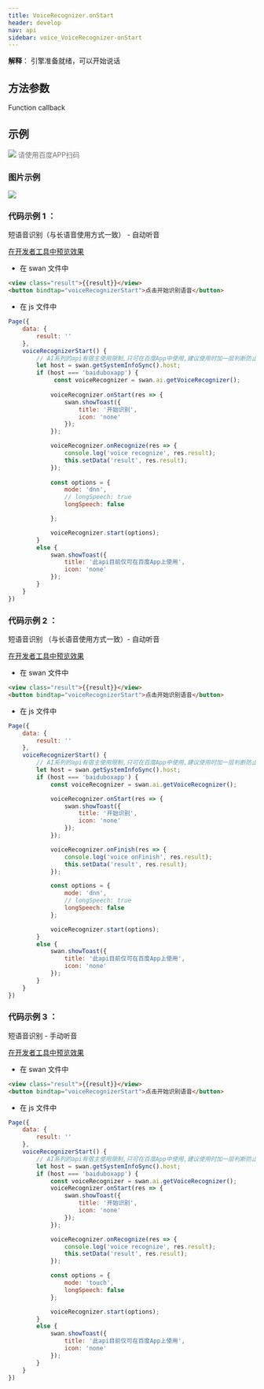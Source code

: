 ```yaml
---
title: VoiceRecognizer.onStart
header: develop
nav: api
sidebar: voice_VoiceRecognizer-onStart
---
```


**解释**： 引擎准备就绪，可以开始说话

 
## 方法参数

Function callback

## 示例

 

<div class='scan-code-container'>
    <img src="https://b.bdstatic.com/miniapp/assets/images/doc_demo/fragment_VoiceRecognizerOnStart.png" class="demo-qrcode-image" />
    <font color=#777 12px>请使用百度APP扫码</font>
</div>

### 图片示例 

<div class="m-doc-custom-examples">
    <div class="m-doc-custom-examples-correct">
        <img src="https://b.bdstatic.com/miniapp/images/VoiceRecognizerStart.gif">
    </div>
    <div class="m-doc-custom-examples-correct">
        <img src=" ">
    </div>
    <div class="m-doc-custom-examples-correct">
        <img src=" ">
    </div>     
</div>


### 代码示例 1 ：
短语音识别（与长语音使用方式一致） - 自动听音 


<a href="swanide://fragment/4ad4103de74334a6c85a71ede03682111581343043934" title="在开发者工具中预览效果" target="_self">在开发者工具中预览效果</a>

* 在 swan 文件中

```html
<view class="result">{{result}}</view>
<button bindtap="voiceRecognizerStart">点击开始识别语音</button>
```
* 在 js 文件中

```js
Page({
    data: {
        result: ''
    },
    voiceRecognizerStart() {
        // AI系列的api有宿主使用限制,只可在百度App中使用,建议使用时加一层判断防止代码报未知错误
        let host = swan.getSystemInfoSync().host;
        if (host === 'baiduboxapp') {
             const voiceRecognizer = swan.ai.getVoiceRecognizer();
        
            voiceRecognizer.onStart(res => {
                swan.showToast({
                    title: '开始识别',
                    icon: 'none'
                });
            });

            voiceRecognizer.onRecognize(res => {
                console.log('voice recognize', res.result);
                this.setData('result', res.result);
            });
            
            const options = {
                mode: 'dnn',
                // longSpeech: true
                longSpeech: false

            };

            voiceRecognizer.start(options);
        }
        else {
            swan.showToast({
                title: '此api目前仅可在百度App上使用',
                icon: 'none'
            });
        }
    }
})

```

### 代码示例 2 ：

短语音识别 （与长语音使用方式一致）- 自动听音 


<a href="swanide://fragment/680bf5c03ed9bddca193a9c20e0abb7a1581343126675" title="在开发者工具中预览效果" target="_self">在开发者工具中预览效果</a>
* 在 swan 文件中

```html
<view class="result">{{result}}</view>
<button bindtap="voiceRecognizerStart">点击开始识别语音</button>
```
* 在 js 文件中

```js
Page({
    data: {
        result: ''
    },
    voiceRecognizerStart() {
        // AI系列的api有宿主使用限制,只可在百度App中使用,建议使用时加一层判断防止代码报未知错误
        let host = swan.getSystemInfoSync().host;
        if (host === 'baiduboxapp') {
            const voiceRecognizer = swan.ai.getVoiceRecognizer();

            voiceRecognizer.onStart(res => {
                swan.showToast({
                    title: '开始识别',
                    icon: 'none'
                });
            });

            voiceRecognizer.onFinish(res => {
                console.log('voice onFinish', res.result);
                this.setData('result', res.result);
            });

            const options = {
                mode: 'dnn',
                // longSpeech: true
                longSpeech: false
            };

            voiceRecognizer.start(options);
        }
        else {
            swan.showToast({
                title: '此api目前仅可在百度App上使用',
                icon: 'none'
            });
        }
    }
})

```

### 代码示例 3 ：

短语音识别 - 手动听音 


<a href="swanide://fragment/a52601c81505558b63527a250a6a41461581343209551" title="在开发者工具中预览效果" target="_self">在开发者工具中预览效果</a>
* 在 swan 文件中

```html
<view class="result">{{result}}</view>
<button bindtap="voiceRecognizerStart">点击开始识别语音</button>
```
* 在 js 文件中

```js
Page({
    data: {
        result: ''
    },
    voiceRecognizerStart() {
        // AI系列的api有宿主使用限制,只可在百度App中使用,建议使用时加一层判断防止代码报未知错误
        let host = swan.getSystemInfoSync().host;
        if (host === 'baiduboxapp') {
            const voiceRecognizer = swan.ai.getVoiceRecognizer();
            voiceRecognizer.onStart(res => {
                swan.showToast({
                    title: '开始识别',
                    icon: 'none'
                });
            });

            voiceRecognizer.onRecognize(res => {
                console.log('voice recognize', res.result);
                this.setData('result', res.result);
            });

            const options = {
                mode: 'touch',
                longSpeech: false
            };

            voiceRecognizer.start(options);
        }
        else {
            swan.showToast({
                title: '此api目前仅可在百度App上使用',
                icon: 'none'
            });
        }
    }
})

```

 
